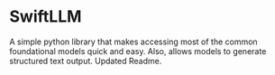 # SwiftLLM
A simple python library that makes accessing most of the common foundational models quick and easy. Also, allows models to generate structured text output. Updated Readme.
